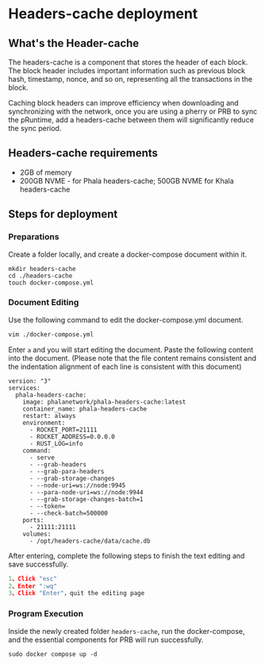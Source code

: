 # Headers-cache deployment

## What's the Header-cache

The headers-cache is a component that stores the header of each block. The block header includes important information such as previous block hash, timestamp, nonce, and so on, representing all the transactions in the block.

Caching block headers can improve efficiency when downloading and synchronizing with the network, once you are using a pherry or PRB to sync the pRuntime, add a headers-cache between them will significantly reduce the sync period.

## Headers-cache requirements

* 2GB of memory
* 200GB NVME - for Phala headers-cache; 500GB NVME for Khala headers-cache

## Steps for deployment

### Preparations

Create a folder locally, and create a docker-compose document within it.

```
mkdir headers-cache
cd ./headers-cache
touch docker-compose.yml
```

### Document Editing

Use the following command to edit the docker-compose.yml document.

```bash
vim ./docker-compose.yml 
```

Enter `a` and you will start editing the document. Paste the following content into the document. (Please note that the file content remains consistent and the indentation alignment of each line is consistent with this document)

```
version: "3"
services:
  phala-headers-cache:
    image: phalanetwork/phala-headers-cache:latest
    container_name: phala-headers-cache
    restart: always
    environment:
      - ROCKET_PORT=21111
      - ROCKET_ADDRESS=0.0.0.0
      - RUST_LOG=info
    command:
      - serve
      - --grab-headers
      - --grab-para-headers
      - --grab-storage-changes
      - --node-uri=ws://node:9945
      - --para-node-uri=ws://node:9944
      - --grab-storage-changes-batch=1
      - --token=
      - --check-batch=500000
    ports:
      - 21111:21111
    volumes:
      - /opt/headers-cache/data/cache.db
```

After entering, complete the following steps to finish the text editing and save successfully.

```javascript
1、Click "esc"
2、Enter ":wq"
3、Click "Enter"，quit the editing page
```

### Program Execution

Inside the newly created folder `headers-cache`, run the docker-compose, and the essential components for PRB will run successfully.

```
sudo docker compose up -d
```
